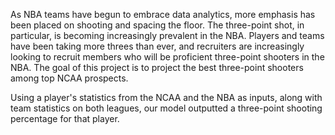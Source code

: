 As NBA teams have begun to embrace data analytics, more emphasis has been placed on shooting and spacing the floor. The three-point shot, in particular, is becoming increasingly prevalent in the NBA. Players and teams have been taking more threes than ever, and recruiters are increasingly looking to recruit members who will be proficient three-point shooters in the NBA. The goal of this project is to project the best three-point shooters among top NCAA prospects.

Using a player's statistics from the NCAA and the NBA as inputs, along with team statistics on both leagues, our model outputted a three-point shooting percentage for that player.